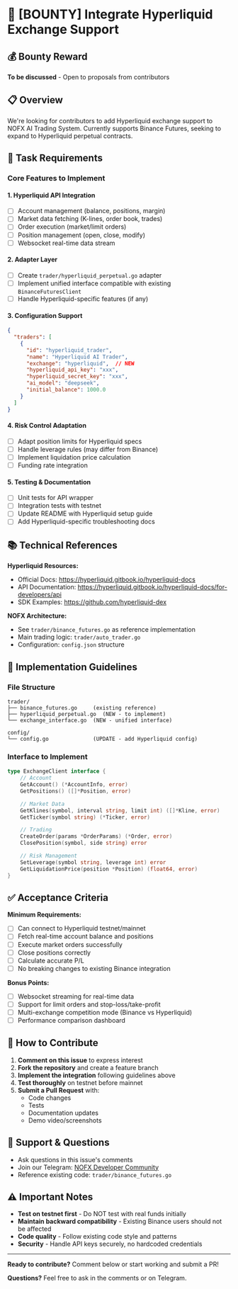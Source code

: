 # 🚀 [BOUNTY] Integrate Hyperliquid Exchange Support

## 💰 Bounty Reward
**To be discussed** - Open to proposals from contributors

## 📋 Overview
We're looking for contributors to add Hyperliquid exchange support to NOFX AI Trading System. Currently supports Binance Futures, seeking to expand to Hyperliquid perpetual contracts.

## 🎯 Task Requirements

### Core Features to Implement

#### 1. **Hyperliquid API Integration**
- [ ] Account management (balance, positions, margin)
- [ ] Market data fetching (K-lines, order book, trades)
- [ ] Order execution (market/limit orders)
- [ ] Position management (open, close, modify)
- [ ] Websocket real-time data stream

#### 2. **Adapter Layer**
- [ ] Create `trader/hyperliquid_perpetual.go` adapter
- [ ] Implement unified interface compatible with existing `BinanceFuturesClient`
- [ ] Handle Hyperliquid-specific features (if any)

#### 3. **Configuration Support**
```json
{
  "traders": [
    {
      "id": "hyperliquid_trader",
      "name": "Hyperliquid AI Trader",
      "exchange": "hyperliquid",  // NEW
      "hyperliquid_api_key": "xxx",
      "hyperliquid_secret_key": "xxx",
      "ai_model": "deepseek",
      "initial_balance": 1000.0
    }
  ]
}
```

#### 4. **Risk Control Adaptation**
- [ ] Adapt position limits for Hyperliquid specs
- [ ] Handle leverage rules (may differ from Binance)
- [ ] Implement liquidation price calculation
- [ ] Funding rate integration

#### 5. **Testing & Documentation**
- [ ] Unit tests for API wrapper
- [ ] Integration tests with testnet
- [ ] Update README with Hyperliquid setup guide
- [ ] Add Hyperliquid-specific troubleshooting docs

## 📚 Technical References

**Hyperliquid Resources:**
- Official Docs: https://hyperliquid.gitbook.io/hyperliquid-docs
- API Documentation: https://hyperliquid.gitbook.io/hyperliquid-docs/for-developers/api
- SDK Examples: https://github.com/hyperliquid-dex

**NOFX Architecture:**
- See `trader/binance_futures.go` as reference implementation
- Main trading logic: `trader/auto_trader.go`
- Configuration: `config.json` structure

## 🔧 Implementation Guidelines

### File Structure
```
trader/
├── binance_futures.go     (existing reference)
├── hyperliquid_perpetual.go  (NEW - to implement)
└── exchange_interface.go  (NEW - unified interface)

config/
└── config.go              (UPDATE - add Hyperliquid config)
```

### Interface to Implement
```go
type ExchangeClient interface {
    // Account
    GetAccount() (*AccountInfo, error)
    GetPositions() ([]*Position, error)

    // Market Data
    GetKlines(symbol, interval string, limit int) ([]*Kline, error)
    GetTicker(symbol string) (*Ticker, error)

    // Trading
    CreateOrder(params *OrderParams) (*Order, error)
    ClosePosition(symbol, side string) error

    // Risk Management
    SetLeverage(symbol string, leverage int) error
    GetLiquidationPrice(position *Position) (float64, error)
}
```

## ✅ Acceptance Criteria

**Minimum Requirements:**
- [ ] Can connect to Hyperliquid testnet/mainnet
- [ ] Fetch real-time account balance and positions
- [ ] Execute market orders successfully
- [ ] Close positions correctly
- [ ] Calculate accurate P/L
- [ ] No breaking changes to existing Binance integration

**Bonus Points:**
- [ ] Websocket streaming for real-time data
- [ ] Support for limit orders and stop-loss/take-profit
- [ ] Multi-exchange competition mode (Binance vs Hyperliquid)
- [ ] Performance comparison dashboard

## 📝 How to Contribute

1. **Comment on this issue** to express interest
2. **Fork the repository** and create a feature branch
3. **Implement the integration** following guidelines above
4. **Test thoroughly** on testnet before mainnet
5. **Submit a Pull Request** with:
   - Code changes
   - Tests
   - Documentation updates
   - Demo video/screenshots

## 🤝 Support & Questions

- Ask questions in this issue's comments
- Join our Telegram: [NOFX Developer Community](https://t.me/nofx_dev_community)
- Reference existing code: `trader/binance_futures.go`

## ⚠️ Important Notes

- **Test on testnet first** - Do NOT test with real funds initially
- **Maintain backward compatibility** - Existing Binance users should not be affected
- **Code quality** - Follow existing code style and patterns
- **Security** - Handle API keys securely, no hardcoded credentials

---

**Ready to contribute?** Comment below or start working and submit a PR!

**Questions?** Feel free to ask in the comments or on Telegram.
